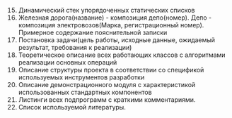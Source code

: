 15. Динамический стек упорядоченных статических списков
15. Железная дорога(название) - композиция депо(номер). Депо - композиция электровозов(Марка, регистрационный номер).
Примерное содержание пояснительной записки
1. Постановка задачи(цель работы, исходные данные, ожидаемый результат, требования к реализации)
2. Теоретическое описание всех работающих классов с алгоритмами реализации основных операций
3. Описание структуры проекта в соответствии со спецификой используемых инструментов разработки
4. Описание демонстрационного модуля с характеристикой использованных стандартных компонентов
5. Листинги всех подпрограмм с краткими комментариями.
6. Список используемой литературы.
